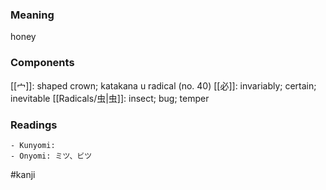 ### Meaning

honey

### Components

[[宀]]: shaped crown; katakana u radical (no. 40) [[必]]: invariably; certain; inevitable [[Radicals/虫|虫]]: insect; bug; temper

### Readings

```
- Kunyomi: 
- Onyomi: ミツ、ビツ
```

#kanji